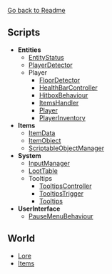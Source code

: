 ﻿[Go back to Readme](../readme.md)

## Scripts

- **Entities**
    - [EntityStatus](scripts/Entities/EntityStatus.md)
    - [PlayerDetector](scripts/Entities/PlayerDetector.md)
    - Player
        - [FloorDetector](scripts/Entities/Player/FloorDetector.md)
        - [HealthBarController](scripts/Entities/Player/HealthBarController.md)
        - [HitboxBehaviour](scripts/Entities/Player/HitboxBehaviour.md)
        - [ItemsHandler](scripts/Entities/Player/ItemsHandler.md)
        - [Player](scripts/Entities/Player/Player.md)
        - [PlayerInventory](scripts/Entities/Player/PlayerInventory.md)
- **Items**
    - [ItemData](scripts/Items/ItemData.md)
    - [ItemObject](scripts/Items/ItemObject.md)
    - [ScriptableObjectManager](scripts/Items/ScriptableObjectManager.md)
- **System**
    - [InputManager](scripts/System/InputManager.md)
    - [LootTable](scripts/System/LootTable.md)
    - Tooltips
        - [TooltipsController](scripts/System/Tooltips/TooltipsController.md)
        - [TooltipsTrigger](scripts/System/Tooltips/TooltipsTrigger.md)
        - [Tooltips](scripts/System/Tooltips/Tooltips.md)
- **UserInterface**
    - [PauseMenuBehaviour](scripts/UserInterface/PauseMenuBehaviour.md)

## World

- [Lore](world/lore.md)
- [Items](world/items.md)